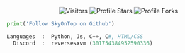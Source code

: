 <p align="center"><img src="https://gpvc.arturio.dev/SkyOnTop" alt="Visitors"></a>
<img src="https://img.shields.io/badge/dynamic/json?&label=Total%20Stars&color=bb2527&style=flat&style=for-the-badge&query=%24.stars&url=https://api.github-star-counter.workers.dev/user/SkyOnTop" alt="Profile Stars"></a>
<img src="https://img.shields.io/badge/dynamic/json?&label=Total%20Forks&color=bb2527&style=flat&style=for-the-badge&query=%24.forks&url=https://api.github-star-counter.workers.dev/user/SkyOnTop" alt="Profile Forks"></a>

```python
print('Follow SkyOnTop on Github')
```

```python
Languages  :  Python, Js, C++, C#, HTML/CSS
  Discord  :  reversesxvm (301754384952590336)
```

